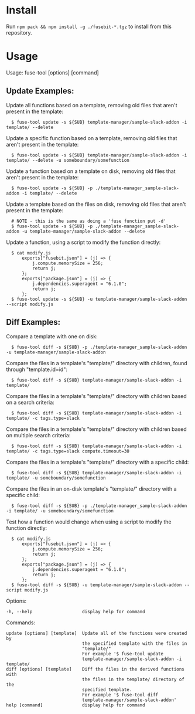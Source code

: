 # Install

Run `npm pack && npm install -g ./fusebit-*.tgz` to install from this repository.

# Usage

Usage: fuse-tool [options] [command]

## Update Examples:
  Update all functions based on a template, removing old files that aren't present in the template:
  ```
    $ fuse-tool update -s ${SUB} template-manager/sample-slack-addon -i template/ --delete
  ```

  Update a specific function based on a template, removing old files that aren't present in the template:
  ```
    $ fuse-tool update -s ${SUB} template-manager/sample-slack-addon -i template/ --delete -u someboundary/somefunction
  ```

  Update a function based on a template on disk, removing old files that aren't present in the template:
  ```
    $ fuse-tool update -s ${SUB} -p ./template-manager_sample-slack-addon -i template/ --delete
  ```

  Update a template based on the files on disk, removing old files that aren't present in the template:
  ```
    # NOTE - this is the same as doing a 'fuse function put -d'
    $ fuse-tool update -s ${SUB} -p ./template-manager_sample-slack-addon -u template-manager/sample-slack-addon --delete
  ```

  Update a function, using a script to modify the function directly:
  ```
    $ cat modify.js
		exports["fusebit.json"] = (j) => {
			j.compute.memorySize = 256;
			return j;
		};
		exports["package.json"] = (j) => {
			j.dependencies.superagent = "6.1.0";
			return j;
		};
    $ fuse-tool update -s ${SUB} -u template-manager/sample-slack-addon --script modify.js
  ```

## Diff Examples:
  Compare a template with one on disk:
  ```
    $ fuse-tool diff -s ${SUB} -p ./template-manager_sample-slack-addon -u template-manager/sample-slack-addon
  ```

  Compare the files in a template's "template/" directory with children, found through "template.id=id":
  ```
    $ fuse-tool diff -s ${SUB} template-manager/sample-slack-addon -i template/
  ```

  Compare the files in a template's "template/" directory with children based on a search criteria:
  ```
    $ fuse-tool diff -s ${SUB} template-manager/sample-slack-addon -i template/ -c tags.type=slack
  ```

  Compare the files in a template's "template/" directory with children based on multiple search criteria:
  ```
    $ fuse-tool diff -s ${SUB} template-manager/sample-slack-addon -i template/ -c tags.type=slack compute.timeout=30
  ```

  Compare the files in a template's "template/" directory with a specific child:
  ```
    $ fuse-tool diff -s ${SUB} template-manager/sample-slack-addon -i template/ -u someboundary/somefunction
  ```

  Compare the files in an on-disk template's "template/" directory with a specific child:
  ```
    $ fuse-tool diff -s ${SUB} -p ./template-manager_sample-slack-addon -i template/ -u someboundary/somefunction
  ```

  Test how a function would change when using a script to modify the function directly:
  ```
    $ cat modify.js
		exports["fusebit.json"] = (j) => {
			j.compute.memorySize = 256;
			return j;
		};
		exports["package.json"] = (j) => {
			j.dependencies.superagent = "6.1.0";
			return j;
		};
    $ fuse-tool diff -s ${SUB} -u template-manager/sample-slack-addon --script modify.js
  ```

Options:
  ```
  -h, --help                   display help for command
  ```

Commands:
  ```
  update [options] [template]  Update all of the functions were created by
                               the specified template with the files in
                               "template/"
                               For example '$ fuse-tool update
                               template-manager/sample-slack-addon -i template/
  diff [options] [template]    Diff the files in the derived functions with
                               the files in the template/ directory of the
                               specified template.
                               For example '$ fuse-tool diff
                               template-manager/sample-slack-addon'
  help [command]               display help for command
  ```
